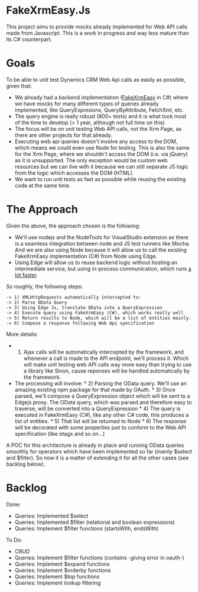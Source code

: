 # FakeXrmEasy.Js

This project aims to provide mocks already implemented for Web API calls made from Javascript. This is a work in progress and way less mature than its C# counterpart.

# Goals

To be able to unit test Dynamics CRM Web Api calls as easily as possible, given that:

- We already had a backend implementation ([FakeXrmEasy](https://github.com/jordimontana82/fake-xrm-easy) in C#) where we have mocks for many different types of queries already implemented, like
  QueryExpresions, QueryByAttribute, FetchXml, etc. 
- The query engine is really robust (800+ tests) and it is what took most of the time to develop (> 1 year, although not full time on this)
- The focus will be on unit testing Web API calls, not the Xrm Page, as there are other projects for that already.
- Executing web api queries doesn't involve any access to the DOM, which means we could even use Node for testing. 
  This is also the same for the Xrm Page, where we shouldn't access the DOM (i.e. via jQuery) as it is unsupported.
  The only exception would be custom web resources but we can live with it because we can still separate JS logic
  from the logic which accesses the DOM (HTML). 
- We want to run unit tests as fast as possible while reusing the existing code at the same time.
 


# The Approach

Given the above, the approach chosen is the following:

- We'll use nodejs and the NodeTools for VisualStudio extension as there is a seamless integration between node and JS test runners like Mocha.
  And we are also using Node because it will allow us to call the existing FakeXrmEasy implementation (C#) from Node using Edge.
- Using Edge will allow us to reuse backend logic without hosting an intermediate service, but using in-process communication, which runs [a lot faster](https://github.com/tjanczuk/edge#performance).

So roughly, the following steps:

    -> 1) XMLHttpRequests automatically intercepted to:
    -> 2) Parse OData Query 
    -> 3) Using Edge Js, translate OData into a QueryExpression 
    -> 4) Execute query using FakeXrmEasy (C#), which works really well
    -> 5) Return results to Node, which will be a list of entities mainly.
    -> 6) Compose a response following Web Api specification

More details:

- 1) Ajax calls will be automatically intercepted by the framework, and whenever a call is made to the API endpoint, we'll process it. 
  Which will make unit testing web API calls way more easy than trying to use a library like Sinon, cause reponses will be handled automatically by the framework.
- The processing will involve:
      * 2) Parsing the OData query. We'll use an amazing existing npm package for that made by OAuth.
      * 3) Once parsed, we'll compose a QueryExpression object which will be sent to a Edgejs proxy.
           The OData query, which was parsed and therefore easy to traverse, will be converted into a QueryExpression
      * 4) The query is executed in FakeXrmEasy (C#), like any other C# code, this produces a list of entities.
      * 5) That list will be returned to Node 
      * 6) The response will be decorated with some properties just to conform to the Web API specification (like etags and so on...)

A POC for this architecture is already in place and running OData queries smoothly for operators which have been implemented so far (mainly $select and $filter).
So now it is a matter of extending it for all the other cases (see backlog below).

# Backlog

Done:
- Queries: Implemented $select
- Queries: Implemented $filter (relational and boolean expressions)
- Queries: Implement $filter functions (startsWith, endsWith)

To Do:
- CRUD
- Queries: Implement $filter functions (contains -giving error in oauth-)
- Queries: Implement $expand functions
- Queries: Implement $orderby functions 
- Queries: Implement $top functions
- Queries: Implement lookup filtering


    